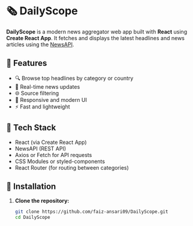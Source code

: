 # 🗞️ DailyScope

**DailyScope** is a modern news aggregator web app built with **React** using **Create React App**. It fetches and displays the latest headlines and news articles using the [NewsAPI](https://newsapi.org/).

## 🚀 Features

- 🔍 Browse top headlines by category or country
- 📰 Real-time news updates
- 🌐 Source filtering
- 🎨 Responsive and modern UI
- ⚡ Fast and lightweight

## 🧰 Tech Stack

- React (via Create React App)
- NewsAPI (REST API)
- Axios or Fetch for API requests
- CSS Modules or styled-components
- React Router (for routing between categories)

## 🔧 Installation

1. **Clone the repository:**
   ```bash
   git clone https://github.com/faiz-ansari09/DailyScope.git
   cd DailyScope
